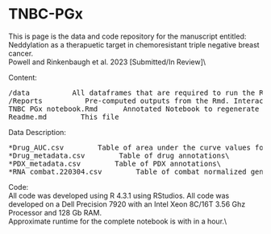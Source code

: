 # TNBC-PGx
This is page is the data and code repository for the manuscript entitled:\
Neddylation as a therapuetic target in chemoresistant triple negative breast cancer.\
Powell and Rinkenbaugh et al. 2023 [Submitted/In Review]\

Content:<br>
<pre>
/data          All dataframes that are required to run the Rmd and replicate analysis\
/Reports          Pre-computed outputs from the Rmd. Interactive HTML files likely need to be downloaded before opening\
TNBC PGx notebook.Rmd      Annotated Notebook to regenerate key figures\
Readme.md        This file
</pre>

Data Description:<br>
<pre>
*Drug_AUC.csv        Table of area under the curve values for the in vitro high throughput screen\
*Drug_metadata.csv        Table of drug annotations\
*PDX_metadata.csv        Table of PDX annotations\
*RNA_combat.220304.csv        Table of combat normalized gene expression values.\
</pre>

Code:\
All code was developed using R 4.3.1 using RStudios. All code was developed on a Dell Precision 7920 with an Intel Xeon 8C/16T 3.56 Ghz Processor and 128 Gb RAM.\
Approximate runtime for the complete notebook is with in a hour.\
